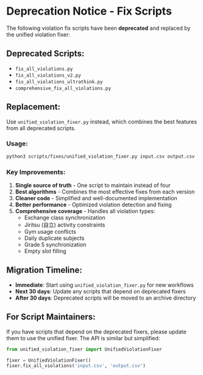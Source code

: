 # Deprecation Notice - Fix Scripts

The following violation fix scripts have been **deprecated** and replaced by the unified violation fixer:

## Deprecated Scripts:
- `fix_all_violations.py` 
- `fix_all_violations_v2.py`
- `fix_all_violations_ultrathink.py`
- `comprehensive_fix_all_violations.py`

## Replacement:
Use `unified_violation_fixer.py` instead, which combines the best features from all deprecated scripts.

### Usage:
```bash
python3 scripts/fixes/unified_violation_fixer.py input.csv output.csv
```

### Key Improvements:
1. **Single source of truth** - One script to maintain instead of four
2. **Best algorithms** - Combines the most effective fixes from each version
3. **Cleaner code** - Simplified and well-documented implementation
4. **Better performance** - Optimized violation detection and fixing
5. **Comprehensive coverage** - Handles all violation types:
   - Exchange class synchronization
   - Jiritsu (自立) activity constraints
   - Gym usage conflicts
   - Daily duplicate subjects
   - Grade 5 synchronization
   - Empty slot filling

## Migration Timeline:
- **Immediate**: Start using `unified_violation_fixer.py` for new workflows
- **Next 30 days**: Update any scripts that depend on deprecated fixers
- **After 30 days**: Deprecated scripts will be moved to an archive directory

## For Script Maintainers:
If you have scripts that depend on the deprecated fixers, please update them to use the unified fixer. The API is similar but simplified:

```python
from unified_violation_fixer import UnifiedViolationFixer

fixer = UnifiedViolationFixer()
fixer.fix_all_violations('input.csv', 'output.csv')
```